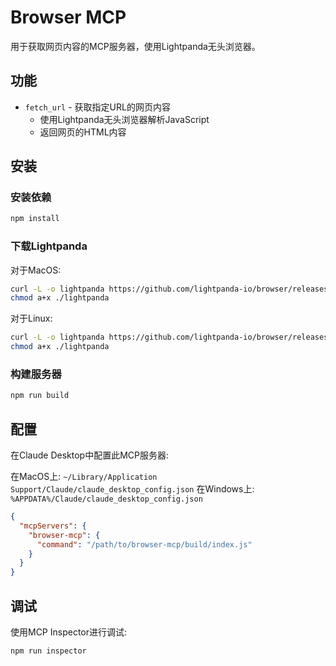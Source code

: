 # Browser MCP

用于获取网页内容的MCP服务器，使用Lightpanda无头浏览器。

## 功能

- `fetch_url` - 获取指定URL的网页内容
  - 使用Lightpanda无头浏览器解析JavaScript
  - 返回网页的HTML内容

## 安装

### 安装依赖

```bash
npm install
```

### 下载Lightpanda

对于MacOS:

```bash
curl -L -o lightpanda https://github.com/lightpanda-io/browser/releases/download/nightly/lightpanda-aarch64-macos && \
chmod a+x ./lightpanda
```

对于Linux:

```bash
curl -L -o lightpanda https://github.com/lightpanda-io/browser/releases/download/nightly/lightpanda-x86_64-linux && \
chmod a+x ./lightpanda
```

### 构建服务器

```bash
npm run build
```

## 配置

在Claude Desktop中配置此MCP服务器:

在MacOS上: `~/Library/Application Support/Claude/claude_desktop_config.json`
在Windows上: `%APPDATA%/Claude/claude_desktop_config.json`

```json
{
  "mcpServers": {
    "browser-mcp": {
      "command": "/path/to/browser-mcp/build/index.js"
    }
  }
}
```

## 调试

使用MCP Inspector进行调试:

```bash
npm run inspector
``` 